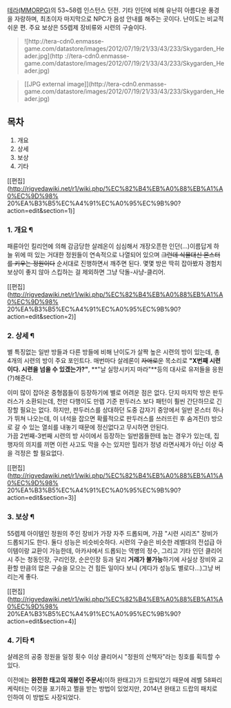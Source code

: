 [테라(MMORPG)](%ED%85%8C%EB%9D%BC%28MMORPG%29.md)의 53~58렙 인스턴스 던전. 기타 인던에 비해
유난히 아름다운 풍경을 자랑하며, 최초이자 마지막으로 NPC가 음성 안내를 해주는 곳이다. 난이도는 비교적 쉬운 편. 주요 보상은 55렙제
장비류와 시련의 구슬이다.  

> ![http://tera-cdn0.enmasse-
game.com/datastore/images/2012/07/19/21/33/43/233/Skygarden_Header.jpg](http
://tera-cdn0.enmasse-
game.com/datastore/images/2012/07/19/21/33/43/233/Skygarden_Header.jpg)

>

> [[JPG external image]](http://tera-cdn0.enmasse-
game.com/datastore/images/2012/07/19/21/33/43/233/Skygarden_Header.jpg)

## 목차

    

1. 개요 
2. 상세 
3. 보상 
4. 기타 

[[편집](http://rigvedawiki.net/r1/wiki.php/%EC%82%B4%EB%A0%88%EB%A1%A0%EC%9D%98%
20%EA%B3%B5%EC%A4%91%EC%A0%95%EC%9B%90?action=edit&section=1)]

### 1. 개요 ¶

패륜아인 킬리언에 의해 감금당한 살레온이 심심해서 개장오픈한 인던(...)이름답게 하늘 위에 떠 있는 거대한 정원들이 연속적으로 나열되어
있으며 <del>그런데 식물대신 몬스터를 키우는 정원이다</del> 순서대로 진행하면서 깨주면 된다. 몇몇 방은 딱히 잡아봤자 경험치 보상이
좋지 않아 스킵하는 걸 제외하면 그냥 닥돌-사냥-클리어.

  

[[편집](http://rigvedawiki.net/r1/wiki.php/%EC%82%B4%EB%A0%88%EB%A1%A0%EC%9D%98%
20%EA%B3%B5%EC%A4%91%EC%A0%95%EC%9B%90?action=edit&section=2)]

### 2. 상세 ¶

별 특징없는 일반 방들과 다른 방들에 비해 난이도가 살짝 높은 시련의 방이 있는데, 총 4개의 시련의 방이 주요 포인트다. 매번마다 살레론이
<del>자애로운</del> 목소리로 **"X번째 시련이다. 시련을 넘을 수 있겠는가?"**, **"날 실망시키지 마라"**등의 대사로
유저들을 응원(?)해준다.

  

이미 많이 잡아온 중형몹들이 등장하기에 별로 어려운 점은 없다. 단지 마지막 방은 판두러스가 소환되는데, 천만 다행이도 만렙 기준 판두러스
보다 패턴이 훨씬 간단하므로 긴장할 필요는 없다. 하지만, 판두러스를 상대하던 도중 갑자기 중앙에서 일반 몬스터 하나가 뛰쳐 나오는데, 이
녀석을 잡으면 확률적으로 판두러스를 쓰러뜨린 후 숨겨진(!) 방으로 갈 수 있는 열쇠를 내놓기 때문에 정신없다고 무시하면 안된다.  
가끔 2번째-3번째 시련의 방 사이에서 등장하는 일반몹들한테 눕는 경우가 있는데, 집행자의 의지를 끼면 이런 사고도 막을 수는 있지만 힐러가
정녕 라면사제가 아닌 이상 죽을 걱정은 할 필요없다.

  

[[편집](http://rigvedawiki.net/r1/wiki.php/%EC%82%B4%EB%A0%88%EB%A1%A0%EC%9D%98%
20%EA%B3%B5%EC%A4%91%EC%A0%95%EC%9B%90?action=edit&section=3)]

### 3. 보상 ¶

55렙제 아이템인 정원의 주인 장비가 가장 자주 드롭되며, 가끔 "시련 시리즈" 장비가 드롭되기도 한다. 둘다 성능은 비슷비슷하다. 시련의
구슬은 비슷한 레벨대의 전섭급 아이템이랑 교환이 가능한데, 아카샤에서 드롭되는 역병의 정수, 그리고 기타 인던 클리어시 주는 청동인장,
구리인장, 순은인장 등과 달리 **거래가 불가능**하기에 사실상 장비와 교환할 만큼의 많은 구슬을 모으는 건 힘든 일이다 보니 (게다가
성능도 별로다...)그냥 버리는게 좋다.

  

[[편집](http://rigvedawiki.net/r1/wiki.php/%EC%82%B4%EB%A0%88%EB%A1%A0%EC%9D%98%
20%EA%B3%B5%EC%A4%91%EC%A0%95%EC%9B%90?action=edit&section=4)]

### 4. 기타 ¶

샬레온의 공중 정원을 일정 횟수 이상 클리어시 "정원의 산책자"라는 칭호를 획득할 수 있다.

  

이전에는 **완전한 태고의 재봉인 주문서**(이하 완태고)가 드랍되었기 때문에 레벨 58짜리 케릭터는 이것을 포기하고 쩔을 받는 방법이
있었지만, 2014년 완태고 드랍의 패치로 인하여 이 방법도 사장되었다.

